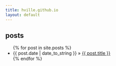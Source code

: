 ```yaml
---
title: hville.github.io
layout: default
---
```


## posts

<ul class="posts">
{% for post in site.posts %}
	<li><span>{{ post.date | date_to_string }}</span> » <a href="{{ post.url }}" title="{{ post.title }}">{{ post.title }}</a></li>
{% endfor %}
</ul>
